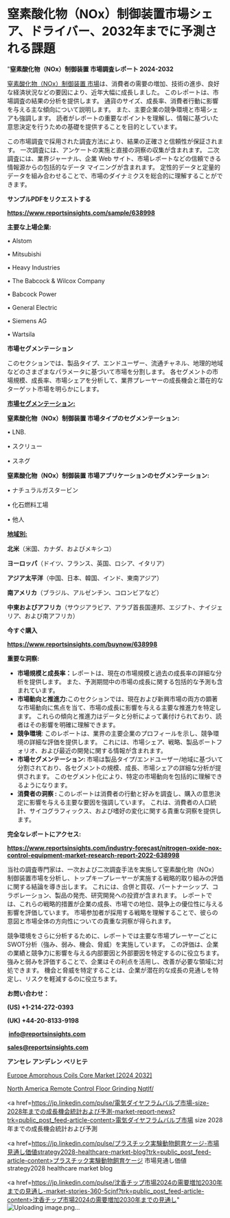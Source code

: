 # 窒素酸化物（NOx）制御装置市場シェア、ドライバー、2032年までに予測される課題

"<strong>窒素酸化物（NOx）制御装置 市場調査レポート 2024-2032</strong>

<a href=https://www.reportsinsights.com/sample/638998>窒素酸化物（NOx）制御装置 市場</a>は、消費者の需要の増加、技術の進歩、良好な経済状況などの要因により、近年大幅に成長しました。 このレポートは、市場調査の結果の分析を提供します。 通貨のサイズ、成長率、消費者行動に影響を与える主な傾向について説明します。 また、主要企業の競争環境と市場シェアも強調します。 読者がレポートの重要なポイントを理解し、情報に基づいた意思決定を行うための基礎を提供することを目的としています。

この市場調査で採用された調査方法により、結果の正確さと信頼性が保証されます。 一次調査には、アンケートの実施と直接の洞察の収集が含まれます。 二次調査には、業界ジャーナル、企業 Web サイト、市場レポートなどの信頼できる情報源からの包括的なデータ マイニングが含まれます。 定性的データと定量的データを組み合わせることで、市場のダイナミクスを総合的に理解することができます。

<strong><b>サンプルPDFをリクエストする</b></strong>

<a href=https://www.reportsinsights.com/sample/638998><strong><u>https://www.reportsinsights.com/sample/638998</u></strong></a>

<strong>主要な上場企業:</strong>

• Alstom

• Mitsubishi

• Heavy Industries

• The Babcock & Wilcox Company

• Babcock Power

• General Electric

• Siemens AG

• Wartsila

<strong>市場セグメンテーション</strong>

このセクションでは、製品タイプ、エンドユーザー、流通チャネル、地理的地域などのさまざまなパラメータに基づいて市場を分割します。 各セグメントの市場規模、成長率、市場シェアを分析して、業界プレーヤーの成長機会と潜在的なターゲット市場を明らかにします。

<strong><u>市場セグメンテーション</u></strong><strong><u>:</u></strong>

<strong>窒素酸化物（NOx）制御装置 市場タイプのセグメンテーション:</strong>

• LNB.

• スクリュー

• スネグ

<strong>窒素酸化物（NOx）制御装置 市場アプリケーションのセグメンテーション:</strong>

• ナチュラルガスタービン

• 化石燃料工場

• 他人

<strong><u>地域別</u></strong><strong><u>:</u></strong>

<strong>北米</strong>（米国、カナダ、およびメキシコ）

<strong>ヨーロッパ</strong>（ドイツ、フランス、英国、ロシア、イタリア）

<strong>アジア太平洋</strong>（中国、日本、韓国、インド、東南アジア）

<strong>南アメリカ</strong>（ブラジル、アルゼンチン、コロンビアなど）

<strong>中東およびアフリカ</strong>（サウジアラビア、アラブ首長国連邦、エジプト、ナイジェリア、および南アフリカ）

<strong>今すぐ購入</strong>

<a href=https://www.reportsinsights.com/buynow/638998><strong><u>https://www.reportsinsights.com/buynow/638998</u></strong></a>

<strong>重要な洞察:</strong>
<ul>
  <li><strong>市場規模と成長率：</strong>レポートは、現在の市場規模と過去の成長率の詳細な分析を提供します。 また、予測期間中の市場の成長に関する包括的な予測も含まれています。</li>
  <li><strong>市場動向と推進力:</strong>このセクションでは、現在および新興市場の両方の顕著な市場動向に焦点を当て、市場の成長に影響を与える主要な推進力を特定します。 これらの傾向と推進力はデータと分析によって裏付けられており、読者はその影響を明確に理解できます。</li>
  <li><strong>競争環境</strong>: このレポートは、業界の主要企業のプロフィールを示し、競争環境の詳細な評価を提供します。 これには、市場シェア、戦略、製品ポートフォリオ、および最近の開発に関する情報が含まれます。</li>
  <li><strong>市場セグメンテーション: </strong>市場は製品タイプ/エンドユーザー/地域に基づいて分割されており、各セグメントの規模、成長、市場シェアの詳細な分析が提供されます。 このセグメント化により、特定の市場動向を包括的に理解できるようになります。</li>
  <li><strong>消費者の洞察 : </strong>このレポートは消費者の行動と好みを調査し、購入の意思決定に影響を与える主要な要因を強調しています。 これは、消費者の人口統計、サイコグラフィックス、および嗜好の変化に関する貴重な洞察を提供します。</li>
</ul>
<strong>完全なレポートにアクセス:</strong>

<a href=https://www.reportsinsights.com/industry-forecast/nitrogen-oxide-nox-control-equipment-market-research-report-2022-638998><strong><u><b>https://www.reportsinsights.com/industry-forecast/nitrogen-oxide-nox-control-equipment-market-research-report-2022-638998</b></u></strong></a>

当社の調査専門家は、一次および二次調査手法を実施して窒素酸化物（NOx）制御装置市場を分析し、トップキープレーヤーが実施する戦略的取り組みの評価に関する結論を導き出します。 これには、合併と買収、パートナーシップ、コラボレーション、製品の発売、研究開発への投資が含まれます。 レポートでは、これらの戦略的措置が企業の成長、市場での地位、競争上の優位性に与える影響を評価しています。 市場参加者が採用する戦略を理解することで、彼らの意図と市場全体の方向性についての貴重な洞察が得られます。

競争環境をさらに分析するために、レポートでは主要な市場プレーヤーごとにSWOT分析（強み、弱み、機会、脅威）を実施しています。 この評価は、企業の業績と競争力に影響を与える内部要因と外部要因を特定するのに役立ちます。 強みと弱みを評価することで、企業はその利点を活用し、改善が必要な領域に対処できます。 機会と脅威を特定することは、企業が潜在的な成長の見通しを特定し、リスクを軽減するのに役立ちます。

<strong>お問い合わせ：</strong>

<strong>(US) +1-214-272-0393</strong>

<strong>(UK) +44-20-8133-9198</strong>

<strong> </strong><a href=info@reportsinsights.com><strong><u>info@reportsinsights.com</u></strong></a>

<a href=sales@reportsinsights.com><strong><u>sales@reportsinsights.com</u></strong></a>

<strong>アンセレ アンデレン ベリヒテ</strong>

<a href=https://www.linkedin.com/pulse/europe-amorphous-coils-core-markets-emerging-trends-imfdf/>Europe Amorphous Coils Core Market [2024 2032]</a>

<a href=https://www.linkedin.com/pulse/north-america-remote-control-floor-grinding-nqtlf/>North America Remote Control Floor Grinding Nqtlf/</a>

<a href=https://jp.linkedin.com/pulse/電気ダイヤフラムバルブ市場-size-2028年までの成長機会統計および予測-market-report-news?trk=public_post_feed-article-content>電気ダイヤフラムバルブ市場 size 2028年までの成長機会統計および予測</a>

<a href=https://jp.linkedin.com/pulse/プラスチック実験動物飼育ケージ-市場見通し価値strategy2028-healthcare-market-blog?trk=public_post_feed-article-content>プラスチック実験動物飼育ケージ 市場見通し価値strategy2028 healthcare market blog</a>

<a href=https://jp.linkedin.com/pulse/沈香チップ市場2024の需要増加2030年までの見通し-market-stories-360-5cjnf?trk=public_post_feed-article-content>沈香チップ市場2024の需要増加2030年までの見通し</a>"
![Uploading image.png…]()
